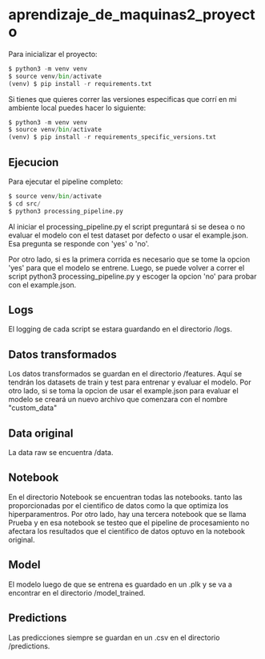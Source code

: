 # aprendizaje_de_maquinas2_proyecto

Para inicializar el proyecto:

```python
$ python3 -m venv venv
$ source venv/bin/activate
(venv) $ pip install -r requirements.txt
```

Si tienes que quieres correr las versiones especificas que corrí en mi ambiente local puedes hacer lo siguiente:

```python
$ python3 -m venv venv
$ source venv/bin/activate
(venv) $ pip install -r requirements_specific_versions.txt
```
## Ejecucion
Para ejecutar el pipeline completo:

```python
$ source venv/bin/activate
$ cd src/
$ python3 processing_pipeline.py
```
Al iniciar el processing_pipeline.py el script preguntará si se desea o no evaluar el modelo con el test dataset por defecto o usar el example.json. Esa pregunta se responde con 'yes' o 'no'.

Por otro lado, si es la primera corrida es necesario que se tome la opcion 'yes' para que el modelo se entrene. Luego, se puede volver a correr el script python3 processing_pipeline.py y escoger la opcion 'no' para probar con el example.json.

## Logs
El logging de cada script se estara guardando en el directorio /logs.

## Datos transformados
Los datos transformados se guardan en el directorio /features. Aquí se tendrán los datasets de train y test para entrenar y evaluar el modelo. Por otro lado, si se toma la opcion de usar el example.json para evaluar el modelo se creará un nuevo archivo que comenzara con el nombre "custom_data"

## Data original
La data raw se encuentra /data.

## Notebook
En el directorio Notebook se encuentran todas las notebooks. tanto las proporcionadas por el cientifico de datos como la que optimiza los hiperparamentros. Por otro lado, hay una tercera notebook que se llama Prueba y en esa notebook se testeo que el pipeline de procesamiento no afectara los resultados que el cientifico de datos optuvo en la notebook original.

## Model
El modelo luego de que se entrena es guardado en un .plk y se va a encontrar en el directorio /model_trained.

## Predictions
Las predicciones siempre se guardan en un .csv en el directorio /predictions.
